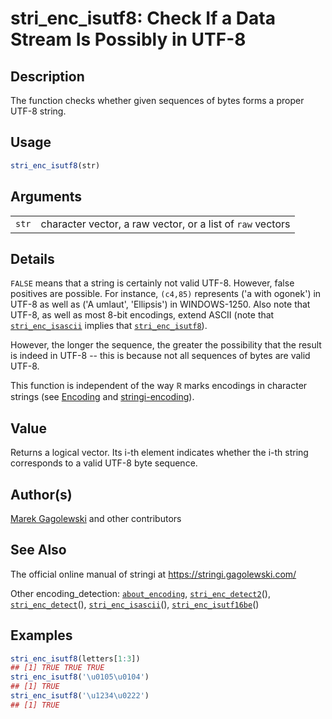 # stri\_enc\_isutf8: Check If a Data Stream Is Possibly in UTF-8

## Description

The function checks whether given sequences of bytes forms a proper UTF-8 string.

## Usage

```r
stri_enc_isutf8(str)
```

## Arguments

|       |                                                            |
|-------|------------------------------------------------------------|
| `str` | character vector, a raw vector, or a list of `raw` vectors |

## Details

`FALSE` means that a string is certainly not valid UTF-8. However, false positives are possible. For instance, `(c4,85)` represents (\'a with ogonek\') in UTF-8 as well as (\'A umlaut\', \'Ellipsis\') in WINDOWS-1250. Also note that UTF-8, as well as most 8-bit encodings, extend ASCII (note that [`stri_enc_isascii`](https://stringi.gagolewski.com/rapi/stri_enc_isascii.html) implies that [`stri_enc_isutf8`](https://stringi.gagolewski.com/rapi/stri_enc_isutf8.html)).

However, the longer the sequence, the greater the possibility that the result is indeed in UTF-8 -- this is because not all sequences of bytes are valid UTF-8.

This function is independent of the way <span style="font-family: Courier New, Courier; color: #666666;">**R**</span> marks encodings in character strings (see [Encoding](https://stat.ethz.ch/R-manual/R-patched/library/base/html/Encoding.html) and [stringi-encoding](../../stringi/help/stringi-encoding.html)).

## Value

Returns a logical vector. Its i-th element indicates whether the i-th string corresponds to a valid UTF-8 byte sequence.

## Author(s)

[Marek Gagolewski](https://www.gagolewski.com/) and other contributors

## See Also

The official online manual of <span class="pkg">stringi</span> at <https://stringi.gagolewski.com/>

Other encoding\_detection: [`about_encoding`](https://stringi.gagolewski.com/rapi/about_encoding.html), [`stri_enc_detect2`](https://stringi.gagolewski.com/rapi/stri_enc_detect2.html)(), [`stri_enc_detect`](https://stringi.gagolewski.com/rapi/stri_enc_detect.html)(), [`stri_enc_isascii`](https://stringi.gagolewski.com/rapi/stri_enc_isascii.html)(), [`stri_enc_isutf16be`](https://stringi.gagolewski.com/rapi/stri_enc_isutf16be.html)()

## Examples




```r
stri_enc_isutf8(letters[1:3])
## [1] TRUE TRUE TRUE
stri_enc_isutf8('\u0105\u0104')
## [1] TRUE
stri_enc_isutf8('\u1234\u0222')
## [1] TRUE
```
